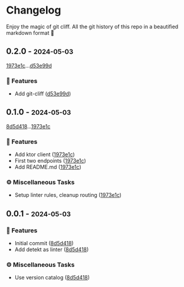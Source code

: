 # Changelog

Enjoy the magic of git cliff. All the git history of this repo in a beautified markdown format 🫶 

## 0.2.0 - <small>2024-05-03</small>

[1973e1c](1973e1c99a07b38f097652f8b37d93655178af81)...[d53e99d](d53e99db6f3be7aedb3b5711d6f3e06c81864ae9)

### 🚀 Features

- Add git-cliff ([d53e99d](d53e99db6f3be7aedb3b5711d6f3e06c81864ae9))

## 0.1.0 - <small>2024-05-03</small>

[8d5d418](8d5d41817a95cf568aa2198ea663bebcd88dbcd3)...[1973e1c](1973e1c99a07b38f097652f8b37d93655178af81)

### 🚀 Features

- Add ktor client ([1973e1c](1973e1c99a07b38f097652f8b37d93655178af81))
- First two endpoints ([1973e1c](1973e1c99a07b38f097652f8b37d93655178af81))
- Add README.md ([1973e1c](1973e1c99a07b38f097652f8b37d93655178af81))

### ⚙️ Miscellaneous Tasks

- Setup linter rules, cleanup routing ([1973e1c](1973e1c99a07b38f097652f8b37d93655178af81))

## 0.0.1 - <small>2024-05-03</small>

### 🚀 Features

- Initial commit ([8d5d418](8d5d41817a95cf568aa2198ea663bebcd88dbcd3))
- Add detekt as linter ([8d5d418](8d5d41817a95cf568aa2198ea663bebcd88dbcd3))

### ⚙️ Miscellaneous Tasks

- Use version catalog ([8d5d418](8d5d41817a95cf568aa2198ea663bebcd88dbcd3))

<!-- generated by git-cliff -->
